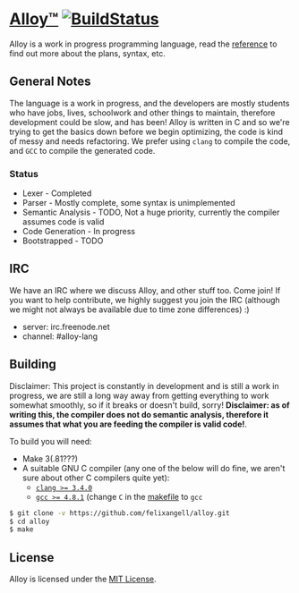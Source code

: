# [Alloy™](http://alloy-lang.org) [![BuildStatus](https://travis-ci.org/felixangell/alloy.svg?branch=master)](https://travis-ci.org/felixangell/alloy)
Alloy is a work in progress programming language, read the [reference](docs/REFERENCE.md) to find out more about the plans, syntax, etc.

## General Notes
The language is a work in progress, and the developers are mostly students who have jobs, lives, schoolwork and other things to maintain, therefore
development could be slow, and has been! Alloy is written in C and so  we're trying to get the basics down before we begin optimizing, the code is kind of
messy and needs refactoring. We prefer using `clang` to compile the code, and `GCC` to compile the generated code. 

### Status

* Lexer - Completed
* Parser - Mostly complete, some syntax is unimplemented
* Semantic Analysis - TODO, Not a huge priority, currently the compiler assumes code is valid
* Code Generation - In progress
* Bootstrapped - TODO

## IRC
We have an IRC where we discuss Alloy, and other stuff too. Come join! If you want to help contribute,
we highly suggest you join the IRC (although we might not always be available due to time zone differences) :)

* server: irc.freenode.net
* channel: #alloy-lang

## Building
Disclaimer: This project is constantly in development and is still a work in progress, we are still a long way away from getting everything to work somewhat smoothly, so if it breaks or doesn't build, sorry! **Disclaimer: as of writing this, the compiler does not do semantic analysis, therefore
it assumes that what you are feeding the compiler is valid code!**.

To build you will need:

 - Make 3(.81???)
 - A suitable GNU C compiler (any one of the below will do fine, we aren't sure about other C compilers quite yet):
   - [`clang >= 3.4.0`](http://llvm.org/releases/download.html)
   - [`gcc >= 4.8.1`](https://gcc.gnu.org/) (change `C` in the [makefile](/Makefile) to `gcc`

```bash
$ git clone -v https://github.com/felixangell/alloy.git
$ cd alloy
$ make
```

## License
Alloy is licensed under the [MIT License](/LICENSE.md).
